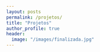 ```yaml
---
layout: posts
permalink: /projetos/
title: "Projetos"
author_profile: true
header:
  image: "/images/finalizada.jpg"
---
```



